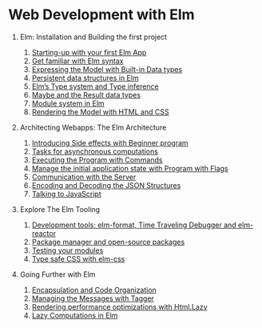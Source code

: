 # Web Development with Elm

1. Elm: Installation and Building the first project
    1. [Starting-up with your first Elm App](/1-1-starting-up-with-your-first-elm-app/README.md)
    2. [Get familiar with Elm syntax](/1-2-get-familiar-with-elm-syntax/src/Main.elm)
    3. [Expressing the Model with Built-in Data types](/1-3-expressing-the-model-with-built-in-data-types/src/Main.elm)
    4. [Persistent data structures in Elm](/1-4-persistent-data-structures-in-elm/src/Main.elm)
    5. [Elm’s Type system and Type inference](/1-5-elms-type-system-and-type-inference/src/Main.elm)
    6. [Maybe and the Result data types](/1-6-maybe-and-result-data-types/Main.elm)
    7. [Module system in Elm](/1-7-module-system-in-elm/src/Main.elm)
    8. [Rendering the Model with HTML and CSS](/1-8-rendering-the-model-with-html-and-css/src/Main.elm)
  
2. Architecting Webapps: The Elm Architecture
    1. [Introducing Side effects with Beginner program]()
    2. [Tasks for asynchronous computations]()
    3. [Executing the Program with Commands]()
    4. [Manage the initial application state with Program with Flags]()
    5. [Communication with the Server]()
    6. [Encoding and Decoding the JSON Structures]()
    7. [Talking to JavaScript]()
  
3. Explore The Elm Tooling
    1. [Development tools: elm-format, Time Traveling Debugger and elm-reactor]()
    2. [Package manager and open-source packages]()
    3. [Testing your modules]()
    4. [Type safe CSS with elm-css]()
  
4. Going Further with Elm
    1. [Encapsulation and Code Organization]()
    2. [Managing the Messages with Tagger]()
    3. [Rendering performance optimizations with Html.Lazy]()
    4. [Lazy Computations in Elm]()